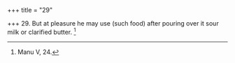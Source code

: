 +++
title = "29"

+++
29. But at pleasure he may use (such food) after pouring over it sour milk or clarified butter. [^21] 


[^21]:  Manu V, 24.

